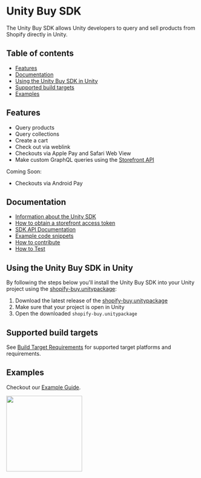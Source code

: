 # Unity Buy SDK

The Unity Buy SDK allows Unity developers to query and sell products from Shopify directly in Unity.

## Table of contents

- [Features](#features)
- [Documentation](#documentation)
- [Using the Unity Buy SDK in Unity](#using-the-unity-buy-sdk-in-unity)
- [Supported build targets](#supported-build-targets)
- [Examples](#examples)

## Features

- Query products
- Query collections
- Create a cart
- Check out via weblink
- Checkouts via Apple Pay and Safari Web View
- Make custom GraphQL queries using the [Storefront API](https://help.shopify.com/api/storefront-api)

Coming Soon:

- Checkouts via Android Pay

## Documentation

- [Information about the Unity SDK](https://help.shopify.com/api/sdks/custom-storefront/unity-buy-sdk)
- [How to obtain a storefront access token](https://help.shopify.com/api/storefront-api/getting-started#obtaining-a-storefront-access-token)
- [SDK API Documentation](https://shopify.github.io/unity-buy-sdk/)
- [Example code snippets](EXAMPLES.md)
- [How to contribute](CONTRIBUTING.md)
- [How to Test](TESTING.md)

## Using the Unity Buy SDK in Unity

By following the steps below you'll install the Unity Buy SDK into your Unity project using the [shopify-buy.unitypackage](https://github.com/Shopify/unity-buy-sdk/raw/master/shopify-buy.unitypackage):

1. Download the latest release of the [shopify-buy.unitypackage](https://github.com/Shopify/unity-buy-sdk/releases/latest)
2. Make sure that your project is open in Unity
3. Open the downloaded `shopify-buy.unitypackage`


## Supported build targets 
See [Build Target Requirements](BUILDTARGETS.md) for supported target platforms and requirements.

## Examples
Checkout our [Example Guide](EXAMPLES.md).

<img src="https://cdn.shopify.com/shopify-marketing_assets/builds/19.0.0/shopify-full-color-black.svg" width="200" />
